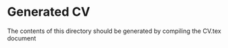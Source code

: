 # Generated CV

The contents of this directory should be generated by compiling the CV.tex document

